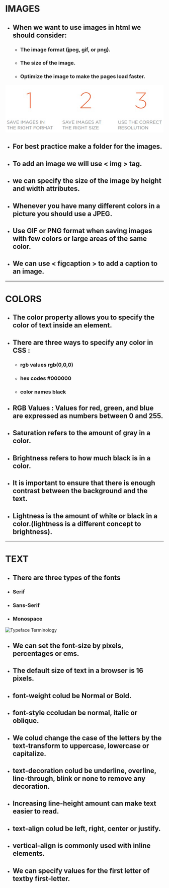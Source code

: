 # IMAGES
- ## When we want to use images in html we should consider:
  - ### The image format (jpeg, gif, or png).
  - ### The size of the image.
  - ### Optimize the image to make the pages load faster.
 ![images](imgs.jpg)

- ## For best practice make a folder for the images.
- ## To add an image we will use < img > tag.
- ## we can specify the size of the image by height and width attributes.
- ## Whenever you have many different colors in a picture you should use a JPEG.
- ## Use GIF or PNG format when saving images with few colors or large areas of the same color.
- ## We can use < figcaption > to add a caption to an image.
---
# COLORS
- ## The color property allows you to specify the color of text inside an element.
- ## There are three ways to specify any color in CSS : 
  - ### rgb values **rgb(0,0,0)**
  - ### hex codes **#000000**
  - ### color names **black**
- ## RGB Values : Values for red, green, and blue are expressed as numbers between 0 and 255. 
- ## Saturation refers to the amount of gray in a color.
- ## Brightness refers to how much black is in a color. 
- ## It is important to ensure that there is enough contrast between the background and the text.
- ## Lightness is the amount of white or black in a color.(lightness is a different concept to brightness).
---
# TEXT
- ## There are three types of the fonts
 - ### Serif 
 - ### Sans-Serif
 - ### Monospace
 ![Typeface Terminology](https://user.oc-static.com/upload/2018/04/27/15248075033973_Screenshot%202018-04-13%2014.05.11.png)
- ## We can set the font-size by pixels, percentages or ems.
- ## The default size of text in a browser is 16 pixels.
- ## font-weight colud be Normal or Bold.
- ## font-style ccoludan be normal, italic or oblique.
- ## We colud change the case of the letters by the text-transform to uppercase, lowercase or capitalize.
- ## text-decoration colud be underline, overline, line-through, blink or none to remove any decoration.
- ## Increasing line-height amount can make text easier to read.
- ## text-align colud be left, right, center or justify.
- ## vertical-align is commonly used with inline elements.
- ## We can specify values for the first letter of textby first-letter.

 




